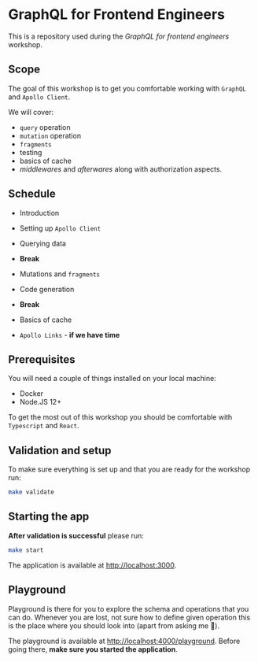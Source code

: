 # GraphQL for Frontend Engineers

This is a repository used during the _GraphQL for frontend engineers_ workshop.

## Scope

The goal of this workshop is to get you comfortable working with `GraphQL` and `Apollo Client`.

We will cover:

- `query` operation
- `mutation` operation
- `fragments`
- testing
- basics of cache
- _middlewares_ and _afterwares_ along with authorization aspects.

## Schedule

- Introduction

* Setting up `Apollo Client`

- Querying data

* **Break**

- Mutations and `fragments`

- Code generation

* **Break**

- Basics of cache

* `Apollo Links` - **if we have time**

## Prerequisites

You will need a couple of things installed on your local machine:

- Docker
- Node.JS 12+

To get the most out of this workshop you should be comfortable with `Typescript` and `React`.

## Validation and setup

To make sure everything is set up and that you are ready for the workshop run:

```sh
make validate
```

## Starting the app

**After validation is successful** please run:

```sh
make start
```

The application is available at [http://localhost:3000](http://localhost:3000).

## Playground

Playground is there for you to explore the schema and operations that you can do. Whenever you are lost, not sure how to
define given operation this is the place where you should look into (apart from asking me 🙂).

The playground is available at [http://localhost:4000/playground](http://localhost:4000/playground).
Before going there, **make sure you started the application**.
